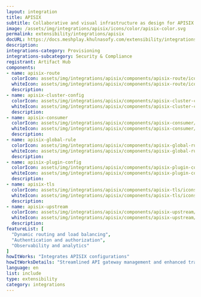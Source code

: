 ```yaml
---
layout: integration
title: APISIX
subtitle: Collaborative and visual infrastructure as design for APISIX
image: /assets/img/integrations/apisix/icons/color/apisix-color.svg
permalink: extensibility/integrations/apisix
docURL: https://docs.meshplay.khulnasofy.com/extensibility/integrations/apisix
description: 
integrations-category: Provisioning
integrations-subcategory: Security & Compliance
registrant: Artifact Hub
components: 
- name: apisix-route
  colorIcon: assets/img/integrations/apisix/components/apisix-route/icons/color/apisix-route-color.svg
  whiteIcon: assets/img/integrations/apisix/components/apisix-route/icons/white/apisix-route-white.svg
  description: 
- name: apisix-cluster-config
  colorIcon: assets/img/integrations/apisix/components/apisix-cluster-config/icons/color/apisix-cluster-config-color.svg
  whiteIcon: assets/img/integrations/apisix/components/apisix-cluster-config/icons/white/apisix-cluster-config-white.svg
  description: 
- name: apisix-consumer
  colorIcon: assets/img/integrations/apisix/components/apisix-consumer/icons/color/apisix-consumer-color.svg
  whiteIcon: assets/img/integrations/apisix/components/apisix-consumer/icons/white/apisix-consumer-white.svg
  description: 
- name: apisix-global-rule
  colorIcon: assets/img/integrations/apisix/components/apisix-global-rule/icons/color/apisix-global-rule-color.svg
  whiteIcon: assets/img/integrations/apisix/components/apisix-global-rule/icons/white/apisix-global-rule-white.svg
  description: 
- name: apisix-plugin-config
  colorIcon: assets/img/integrations/apisix/components/apisix-plugin-config/icons/color/apisix-plugin-config-color.svg
  whiteIcon: assets/img/integrations/apisix/components/apisix-plugin-config/icons/white/apisix-plugin-config-white.svg
  description: 
- name: apisix-tls
  colorIcon: assets/img/integrations/apisix/components/apisix-tls/icons/color/apisix-tls-color.svg
  whiteIcon: assets/img/integrations/apisix/components/apisix-tls/icons/white/apisix-tls-white.svg
  description: 
- name: apisix-upstream
  colorIcon: assets/img/integrations/apisix/components/apisix-upstream/icons/color/apisix-upstream-color.svg
  whiteIcon: assets/img/integrations/apisix/components/apisix-upstream/icons/white/apisix-upstream-white.svg
  description: 
featureList: [
  "Dynamic routing and load balancing",
  "Authentication and authorization",
  "Observability and analytics"
]
howItWorks: "Integrates APISIX configurations"
howItWorksDetails: "Streamlined API gateway management and enhanced traffic routing in Kubernetes"
language: en
list: include
type: extensibility
category: integrations
---
```

